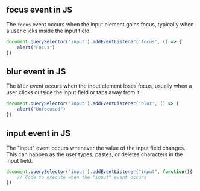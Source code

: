 ## focus event in JS

The `focus` event occurs when the input element gains focus, typically when a user clicks inside the input field.

```JavaScript
document.querySelector('input').addEventListener('focus', () => {
    alert("Focus")
})
```


## blur event in JS

The `blur` event occurs when the input element loses focus, usually when a user clicks outside the input field or tabs away from it.

```JavaScript
document.querySelector('input').addEventListener('blur', () => {
    alert("Unfocused")
})
```


## input event in JS

The "input" event occurs whenever the value of the input field changes. This can happen as the user types, pastes, or deletes characters in the input field.

```JavaScript
document.querySelector('input').addEventListener("input", function(){
    // Code to execute when the "input" event occurs
})
```

